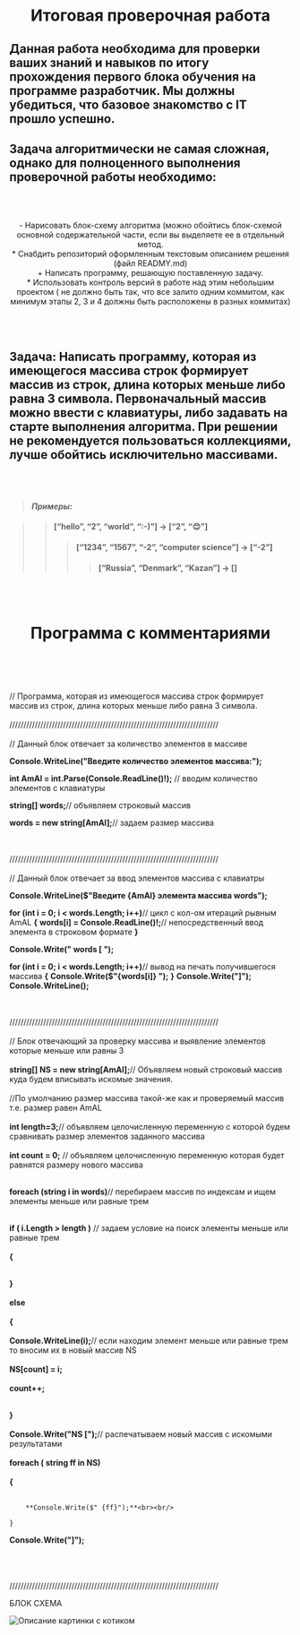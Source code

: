 <br><br/>

 # <center>**Итоговая проверочная работа**</center> 

## Данная работа необходима для проверки ваших знаний и навыков по итогу прохождения первого блока обучения на программе разработчик. Мы должны убедиться, что базовое знакомство с IT прошло успешно.  
## Задача алгоритмически не самая сложная, однако для полноценного выполнения проверочной работы необходимо: 
<br><br/>
<center>- Нарисовать блок-схему алгоритма (можно обойтись блок-схемой основной содержательной части, если вы выделяете ее в отдельный метод.</center> 
<center>* Снабдить репозиторий оформленным текстовым описанием решения (файл READMY.md)</center> 
<center>+ Написать программу, решающую поставленную задачу. </center> 
<center>* Использовать контроль версий в работе над этим небольшим проектом ( не должно быть так, что все залито одним коммитом, как минимум этапы 2, 3 и 4 должны быть расположены в разных коммитах)</center> 

<br><br/>

## **Задача:** Написать программу, которая из имеющегося массива строк формирует массив из строк, длина которых меньше либо равна 3 символа. Первоначальный массив можно ввести с клавиатуры, либо задавать на старте выполнения алгоритма. При решении не рекомендуется пользоваться коллекциями, лучше обойтись исключительно массивами.

<br><br/>

> #### ***Примеры:***

>> #### [“hello”, “2”, “world”, “:-)”] -> [“2”, “😊”]
>>>#### [“1234”, “1567”, “-2”, “computer science”] -> [“-2”]
>>>> #### [“Russia”, “Denmark”, “Kazan”] -> []
<br><br/>

 # <center>**Программа с комментариями**</center> 

<br><br/>
<br><br/>
// Программа, которая из имеющегося массива строк формирует массив из строк, длина которых меньше либо равна 3 символа. 
<br><br/>
//////////////////////////////////////////////////////////////////////////
<br><br/>// Данный блок отвечает за количество элементов в массиве

**Console.WriteLine("Введите количество элементов массива:");**

**int AmAl = int.Parse(Console.ReadLine()!);** // вводим количество элементов с клавиатуры

**string[] words;**// объявляем строковый массив

**words = new string[AmAl];**// задаем размер массива 

<br><br/>//////////////////////////////////////////////////////////////////////////
<br><br/>// Данный блок отвечает за ввод элементов массива с клавиатры

**Console.WriteLine($"Введите {AmAl} элемента массива words");**

**for  (int i = 0; i < words.Length; i++)**// цикл с кол-ом итераций рывным AmAL
**{**
   **words[i] = Console.ReadLine()!;**// непосредственный ввод элемента в строковом формате
**}**

**Console.Write(" words [ ");**

**for  (int i = 0; i < words.Length; i++)**// вывод на печать получившегося массива
**{**
**Console.Write($"{words[i]} ");**
**}**
**Console.Write("]");**
**Console.WriteLine();**

 <br><br/>//////////////////////////////////////////////////////////////////////////
 <br><br/>// Блок отвечающий за проверку массива и выявление элементов которые меньше или равны 3<br><br/>
**string[] NS = new string[AmAl];**// Объявляем новый строковый массив куда будем вписывать искомые значения.  <br><br/>
                                //По умолчанию размер массива такой-же как и проверяемый массив т.е. размер равен AmAL<br><br/>
**int length=3;**// объявляем целочисленную переменную с которой будем сравнивать размер элементов заданного массива<br><br/>
**int count = 0;** // объявляем  целочисленную переменную которая будет равнятся размеру нового массива <br><br/>

**foreach  (string i in words)**// перебираем массив по индексам и ищем элементы меньше или равные трем<br><br/>
      
   **if ( i.Length > length )** // задаем условие на поиск элементы меньше или равные трем<br><br/>
  **{**<br><br/>
                
   **}**<br><br/>
  **else**<br><br/>
  **{**<br><br/>
    **Console.WriteLine(i);**// если находим элемент  меньше или равные трем то вносим их в новый массив NS<br><br/>
   **NS[count] = i;**<br><br/>
    **count++;**<br><br/>

  **}**<br><br/>
     **Console.Write("NS [");**// распечатываем новый массив с искомыми результатами<br><br/>
    **foreach ( string ff in NS)**<br><br/>
    **{**<br><br/>
       
        **Console.Write($" {ff}");**<br><br/>
                 
    }  
   **Console.Write("]");**<br><br/>

<br><br/>//////////////////////////////////////////////////////////////////////////

БЛОК СХЕМА

![Описание картинки с котиком](/EXAMPLE/DZ_VIBSPEP\block_scheme.png)